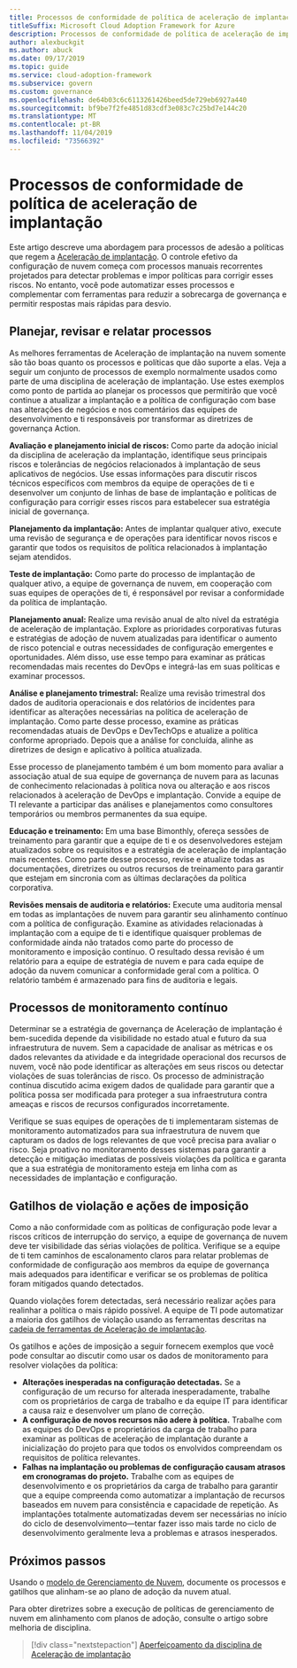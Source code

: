 ```yaml
---
title: Processos de conformidade de política de aceleração de implantação
titleSuffix: Microsoft Cloud Adoption Framework for Azure
description: Processos de conformidade de política de aceleração de implantação
author: alexbuckgit
ms.author: abuck
ms.date: 09/17/2019
ms.topic: guide
ms.service: cloud-adoption-framework
ms.subservice: govern
ms.custom: governance
ms.openlocfilehash: de64b03c6c6113261426beed5de729eb6927a440
ms.sourcegitcommit: bf9be7f2fe4851d83cdf3e083c7c25bd7e144c20
ms.translationtype: MT
ms.contentlocale: pt-BR
ms.lasthandoff: 11/04/2019
ms.locfileid: "73566392"
---
```

# <a name="deployment-acceleration-policy-compliance-processes"></a>Processos de conformidade de política de aceleração de implantação

Este artigo descreve uma abordagem para processos de adesão a políticas que regem a [Aceleração de implantação](./index.md). O controle efetivo da configuração de nuvem começa com processos manuais recorrentes projetados para detectar problemas e impor políticas para corrigir esses riscos. No entanto, você pode automatizar esses processos e complementar com ferramentas para reduzir a sobrecarga de governança e permitir respostas mais rápidas para desvio.

## <a name="planning-review-and-reporting-processes"></a>Planejar, revisar e relatar processos

As melhores ferramentas de Aceleração de implantação na nuvem somente são tão boas quanto os processos e políticas que dão suporte a elas. Veja a seguir um conjunto de processos de exemplo normalmente usados como parte de uma disciplina de aceleração de implantação. Use estes exemplos como ponto de partida ao planejar os processos que permitirão que você continue a atualizar a implantação e a política de configuração com base nas alterações de negócios e nos comentários das equipes de desenvolvimento e ti responsáveis por transformar as diretrizes de governança Action.

**Avaliação e planejamento inicial de riscos:** Como parte da adoção inicial da disciplina de aceleração da implantação, identifique seus principais riscos e tolerâncias de negócios relacionados à implantação de seus aplicativos de negócios. Use essas informações para discutir riscos técnicos específicos com membros da equipe de operações de ti e desenvolver um conjunto de linhas de base de implantação e políticas de configuração para corrigir esses riscos para estabelecer sua estratégia inicial de governança.

**Planejamento da implantação:** Antes de implantar qualquer ativo, execute uma revisão de segurança e de operações para identificar novos riscos e garantir que todos os requisitos de política relacionados à implantação sejam atendidos.

**Teste de implantação:** Como parte do processo de implantação de qualquer ativo, a equipe de governança de nuvem, em cooperação com suas equipes de operações de ti, é responsável por revisar a conformidade da política de implantação.

**Planejamento anual:** Realize uma revisão anual de alto nível da estratégia de aceleração de implantação. Explore as prioridades corporativas futuras e estratégias de adoção de nuvem atualizadas para identificar o aumento de risco potencial e outras necessidades de configuração emergentes e oportunidades. Além disso, use esse tempo para examinar as práticas recomendadas mais recentes do DevOps e integrá-las em suas políticas e examinar processos.

**Análise e planejamento trimestral:** Realize uma revisão trimestral dos dados de auditoria operacionais e dos relatórios de incidentes para identificar as alterações necessárias na política de aceleração de implantação. Como parte desse processo, examine as práticas recomendadas atuais de DevOps e DevTechOps e atualize a política conforme apropriado. Depois que a análise for concluída, alinhe as diretrizes de design e aplicativo à política atualizada.

Esse processo de planejamento também é um bom momento para avaliar a associação atual de sua equipe de governança de nuvem para as lacunas de conhecimento relacionadas à política nova ou alteração e aos riscos relacionados à aceleração de DevOps e implantação. Convide a equipe de TI relevante a participar das análises e planejamentos como consultores temporários ou membros permanentes da sua equipe.

**Educação e treinamento:** Em uma base Bimonthly, ofereça sessões de treinamento para garantir que a equipe de ti e os desenvolvedores estejam atualizados sobre os requisitos e a estratégia de aceleração de implantação mais recentes. Como parte desse processo, revise e atualize todas as documentações, diretrizes ou outros recursos de treinamento para garantir que estejam em sincronia com as últimas declarações da política corporativa.

**Revisões mensais de auditoria e relatórios:** Execute uma auditoria mensal em todas as implantações de nuvem para garantir seu alinhamento contínuo com a política de configuração. Examine as atividades relacionadas à implantação com a equipe de ti e identifique quaisquer problemas de conformidade ainda não tratados como parte do processo de monitoramento e imposição contínuo. O resultado dessa revisão é um relatório para a equipe de estratégia de nuvem e para cada equipe de adoção da nuvem comunicar a conformidade geral com a política. O relatório também é armazenado para fins de auditoria e legais.

## <a name="ongoing-monitoring-processes"></a>Processos de monitoramento contínuo

Determinar se a estratégia de governança de Aceleração de implantação é bem-sucedida depende da visibilidade no estado atual e futuro da sua infraestrutura de nuvem. Sem a capacidade de analisar as métricas e os dados relevantes da atividade e da integridade operacional dos recursos de nuvem, você não pode identificar as alterações em seus riscos ou detectar violações de suas tolerâncias de risco. Os processo de administração contínua discutido acima exigem dados de qualidade para garantir que a política possa ser modificada para proteger a sua infraestrutura contra ameaças e riscos de recursos configurados incorretamente.

Verifique se suas equipes de operações de ti implementaram sistemas de monitoramento automatizados para sua infraestrutura de nuvem que capturam os dados de logs relevantes de que você precisa para avaliar o risco. Seja proativo no monitoramento desses sistemas para garantir a detecção e mitigação imediatas de possíveis violações da política e garanta que a sua estratégia de monitoramento esteja em linha com as necessidades de implantação e configuração.

## <a name="violation-triggers-and-enforcement-actions"></a>Gatilhos de violação e ações de imposição

Como a não conformidade com as políticas de configuração pode levar a riscos críticos de interrupção do serviço, a equipe de governança de nuvem deve ter visibilidade das sérias violações de política. Verifique se a equipe de ti tem caminhos de escalonamento claros para relatar problemas de conformidade de configuração aos membros da equipe de governança mais adequados para identificar e verificar se os problemas de política foram mitigados quando detectados.

Quando violações forem detectadas, será necessário realizar ações para realinhar a política o mais rápido possível. A equipe de TI pode automatizar a maioria dos gatilhos de violação usando as ferramentas descritas na [cadeia de ferramentas de Aceleração de implantação](./toolchain.md).

Os gatilhos e ações de imposição a seguir fornecem exemplos que você pode consultar ao discutir como usar os dados de monitoramento para resolver violações da política:

- **Alterações inesperadas na configuração detectadas.** Se a configuração de um recurso for alterada inesperadamente, trabalhe com os proprietários de carga de trabalho e da equipe IT para identificar a causa raiz e desenvolver um plano de correção.
- **A configuração de novos recursos não adere à política.** Trabalhe com as equipes do DevOps e proprietários da carga de trabalho para examinar as políticas de aceleração de implantação durante a inicialização do projeto para que todos os envolvidos compreendam os requisitos de política relevantes.
- **Falhas na implantação ou problemas de configuração causam atrasos em cronogramas do projeto.** Trabalhe com as equipes de desenvolvimento e os proprietários da carga de trabalho para garantir que a equipe compreenda como automatizar a implantação de recursos baseados em nuvem para consistência e capacidade de repetição. As implantações totalmente automatizadas devem ser necessárias no início do ciclo de desenvolvimento&mdash;tentar fazer isso mais tarde no ciclo de desenvolvimento geralmente leva a problemas e atrasos inesperados.

## <a name="next-steps"></a>Próximos passos

Usando o [modelo de Gerenciamento de Nuvem](./template.md), documente os processos e gatilhos que alinham-se ao plano de adoção da nuvem atual.

Para obter diretrizes sobre a execução de políticas de gerenciamento de nuvem em alinhamento com planos de adoção, consulte o artigo sobre melhoria de disciplina.

> [!div class="nextstepaction"]
> [Aperfeiçoamento da disciplina de Aceleração de implantação](./discipline-improvement.md)
